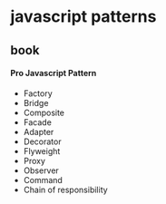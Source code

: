 # javascript patterns

## book
#### Pro Javascript Pattern
- Factory
- Bridge
- Composite
- Facade
- Adapter
- Decorator
- Flyweight
- Proxy
- Observer
- Command
- Chain of responsibility
